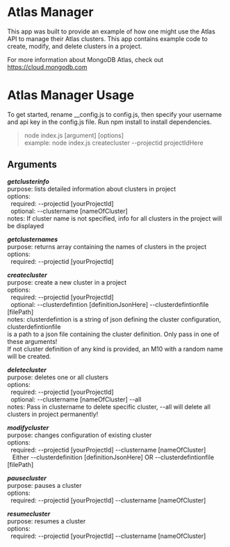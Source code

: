 Atlas Manager
=============

This app was built to provide an example of how one might use the Atlas API to manage their Atlas clusters. This app contains example code to create, modify, and delete clusters in a project.

For more information about MongoDB Atlas, check out <a href="https://cloud.mongodb.com">https://cloud.mongodb.com</a>

Atlas Manager Usage
===================

To get started, rename __config.js to config.js, then specify your username and api key in the config.js file. Run npm install to install dependencies.

> node index.js [argument] [options]  
> example: node index.js createcluster --projectid projectIdHere

## Arguments

***getclusterinfo***  
  purpose: lists detailed information about clusters in project  
  options:  
&nbsp;&nbsp;required: --projectid [yourProjectId]  
&nbsp;&nbsp;optional: --clustername [nameOfCluster]  
  notes: If cluster name is not specified, info for all clusters in the project will be displayed  

***getclusternames***  
  purpose: returns array containing the names of clusters in the project  
  options:  
    &nbsp;&nbsp;required: --projectid [yourProjectId]  

***createcluster***  
  purpose: create a new cluster in a project  
  options:  
  &nbsp;&nbsp;required: --projectid [yourProjectId]  
   &nbsp;&nbsp;optional: --clusterdefintion [definitionJsonHere] --clusterdefintionfile [filePath]  
    notes: clusterdefintion is a string of json defining the cluster configuration, clusterdefintionfile  
           is a path to a json file containing the cluster definition. Only pass in one of these arguments!  
           If not cluster definition of any kind is provided, an M10 with a random name will be created.  

***deletecluster***  
  purpose: deletes one or all clusters  
  options:   
    &nbsp;&nbsp;required: --projectid [yourProjectId]  
    &nbsp;&nbsp;optional: --clustername [nameOfCluster] --all  
    notes: Pass in clustername to delete specific cluster, --all will delete all clusters in project permanently!  

***modifycluster***  
  purpose: changes configuration of existing cluster  
  options:  
    &nbsp;&nbsp;required: --projectid [yourProjectId] --clustername [nameOfCluster]  
    &nbsp;&nbsp;          Either --clusterdefinition [definitionJsonHere] OR --clusterdefintionfile [filePath]  

***pausecluster***  
  purpose: pauses a cluster  
  options:  
    &nbsp;&nbsp;required: --projectid [yourProjectId] --clustername [nameOfCluster]

***resumecluster***  
  purpose: resumes a cluster  
  options:  
    &nbsp;&nbsp;required: --projectid [yourProjectId] --clustername [nameOfCluster]

